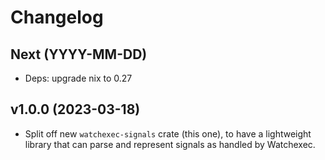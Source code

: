 # Changelog

## Next (YYYY-MM-DD)

- Deps: upgrade nix to 0.27

## v1.0.0 (2023-03-18)

- Split off new `watchexec-signals` crate (this one), to have a lightweight library that can parse
  and represent signals as handled by Watchexec.
